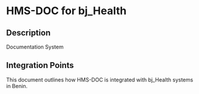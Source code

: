 # HMS-DOC for bj_Health

## Description

Documentation System

## Integration Points

This document outlines how HMS-DOC is integrated with bj_Health systems in Benin.
